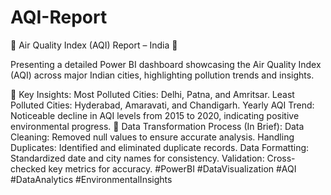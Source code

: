 # AQI-Report
🚨 Air Quality Index (AQI) Report – India 🚨

Presenting a detailed Power BI dashboard showcasing the Air Quality Index (AQI) across major Indian cities, highlighting pollution trends and insights.

🌿 Key Insights:
Most Polluted Cities: Delhi, Patna, and Amritsar.
Least Polluted Cities: Hyderabad, Amaravati, and Chandigarh.
Yearly AQI Trend: Noticeable decline in AQI levels from 2015 to 2020, indicating positive environmental progress.
🔄 Data Transformation Process (In Brief):
Data Cleaning: Removed null values to ensure accurate analysis.
Handling Duplicates: Identified and eliminated duplicate records.
Data Formatting: Standardized date and city names for consistency.
Validation: Cross-checked key metrics for accuracy.
#PowerBI #DataVisualization #AQI #DataAnalytics #EnvironmentalInsights

